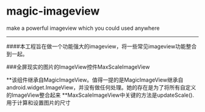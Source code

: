 # magic-imageview
make a powerful imageview which you could used anywhere

-------

####本工程旨在做一个功能强大的imageview，将一些常见imageview功能整合到一起。

###全屏现实的图片的ImageView控件MaxScaleImageView

**该组件继承自MagicImageView。值得一提的是MagicImageView继承自android.widget.ImageView，并没有做任何处理。她的存在是为了将所有自定义的ImageView整合起来
**MaxScaleImageView中关键的方法是updateScale().用于计算和设置图片的尺寸

